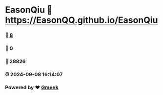 # EasonQiu :link: https://EasonQQ.github.io/EasonQiu 
### :page_facing_up: [8](https://EasonQQ.github.io/EasonQiu/tag.html) 
### :speech_balloon: 0 
### :hibiscus: 28826 
### :alarm_clock: 2024-09-08 16:14:07 
### Powered by :heart: [Gmeek](https://github.com/Meekdai/Gmeek)
